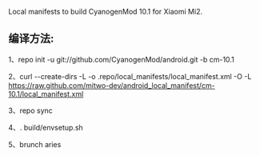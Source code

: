 Local manifests to build CyanogenMod 10.1 for Xiaomi Mi2.

编译方法:
-------------

1、repo init -u git://github.com/CyanogenMod/android.git -b cm-10.1

2、curl --create-dirs -L -o .repo/local_manifests/local_manifest.xml -O -L https://raw.github.com/mitwo-dev/android_local_manifest/cm-10.1/local_manifest.xml

3、repo sync

4、. build/envsetup.sh

5、brunch aries
